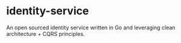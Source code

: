 # identity-service
An open sourced identity service written in Go and leveraging clean architecture + CQRS principles.
